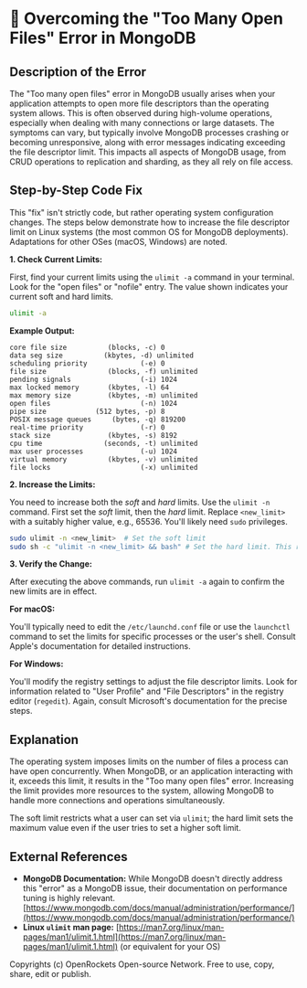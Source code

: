 # 🐞 Overcoming the "Too Many Open Files" Error in MongoDB


## Description of the Error

The "Too many open files" error in MongoDB usually arises when your application attempts to open more file descriptors than the operating system allows. This is often observed during high-volume operations, especially when dealing with many connections or large datasets.  The symptoms can vary, but typically involve MongoDB processes crashing or becoming unresponsive, along with error messages indicating exceeding the file descriptor limit. This impacts all aspects of MongoDB usage, from CRUD operations to replication and sharding, as they all rely on file access.

## Step-by-Step Code Fix

This "fix" isn't strictly code, but rather operating system configuration changes.  The steps below demonstrate how to increase the file descriptor limit on Linux systems (the most common OS for MongoDB deployments).  Adaptations for other OSes (macOS, Windows) are noted.

**1. Check Current Limits:**

First, find your current limits using the `ulimit -a` command in your terminal. Look for the "open files" or "nofile" entry.  The value shown indicates your current soft and hard limits.

```bash
ulimit -a
```

**Example Output:**

```
core file size          (blocks, -c) 0
data seg size          (kbytes, -d) unlimited
scheduling priority             (-e) 0
file size               (blocks, -f) unlimited
pending signals                 (-i) 1024
max locked memory       (kbytes, -l) 64
max memory size         (kbytes, -m) unlimited
open files                      (-n) 1024
pipe size            (512 bytes, -p) 8
POSIX message queues     (bytes, -q) 819200
real-time priority              (-r) 0
stack size              (kbytes, -s) 8192
cpu time               (seconds, -t) unlimited
max user processes              (-u) 1024
virtual memory          (kbytes, -v) unlimited
file locks                      (-x) unlimited
```

**2. Increase the Limits:**

You need to increase both the *soft* and *hard* limits.  Use the `ulimit -n` command.  First set the *soft* limit, then the *hard* limit.  Replace `<new_limit>` with a suitably higher value, e.g., 65536.  You'll likely need `sudo` privileges.

```bash
sudo ulimit -n <new_limit>  # Set the soft limit
sudo sh -c "ulimit -n <new_limit> && bash" # Set the hard limit. This requires a new shell.
```

**3. Verify the Change:**

After executing the above commands, run `ulimit -a` again to confirm the new limits are in effect.


**For macOS:**

You'll typically need to edit the `/etc/launchd.conf` file or use the `launchctl` command to set the limits for specific processes or the user's shell.  Consult Apple's documentation for detailed instructions.

**For Windows:**

You'll modify the registry settings to adjust the file descriptor limits. Look for information related to "User Profile" and "File Descriptors" in the registry editor (`regedit`).  Again, consult Microsoft's documentation for the precise steps.

## Explanation

The operating system imposes limits on the number of files a process can have open concurrently. When MongoDB, or an application interacting with it, exceeds this limit, it results in the "Too many open files" error. Increasing the limit provides more resources to the system, allowing MongoDB to handle more connections and operations simultaneously.

The soft limit restricts what a user can set via `ulimit`; the hard limit sets the maximum value even if the user tries to set a higher soft limit.

## External References

* **MongoDB Documentation:** While MongoDB doesn't directly address this "error" as a MongoDB issue, their documentation on performance tuning is highly relevant. [https://www.mongodb.com/docs/manual/administration/performance/](https://www.mongodb.com/docs/manual/administration/performance/)
* **Linux `ulimit` man page:**  [https://man7.org/linux/man-pages/man1/ulimit.1.html](https://man7.org/linux/man-pages/man1/ulimit.1.html) (or equivalent for your OS)

Copyrights (c) OpenRockets Open-source Network. Free to use, copy, share, edit or publish.


